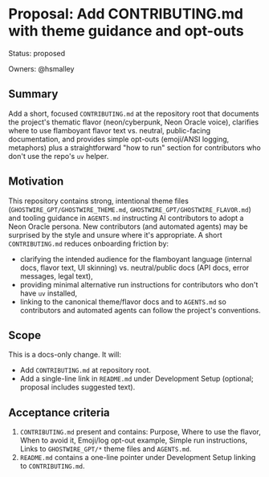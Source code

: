<!-- OPENSPEC:START -->

# Proposal: Add CONTRIBUTING.md with theme guidance and opt-outs

Status: proposed

Owners: @hsmalley

## Summary

Add a short, focused `CONTRIBUTING.md` at the repository root that documents the project's thematic flavor (neon/cyberpunk, Neon Oracle voice), clarifies where to use flamboyant flavor text vs. neutral, public-facing documentation, and provides simple opt-outs (emoji/ANSI logging, metaphors) plus a straightforward "how to run" section for contributors who don't use the repo's `uv` helper.

## Motivation

This repository contains strong, intentional theme files (`GHOSTWIRE_GPT/GHOSTWIRE_THEME.md`, `GHOSTWIRE_GPT/GHOSTWIRE_FLAVOR.md`) and tooling guidance in `AGENTS.md` instructing AI contributors to adopt a Neon Oracle persona. New contributors (and automated agents) may be surprised by the style and unsure where it's appropriate. A short `CONTRIBUTING.md` reduces onboarding friction by:

- clarifying the intended audience for the flamboyant language (internal docs, flavor text, UI skinning) vs. neutral/public docs (API docs, error messages, legal text),
- providing minimal alternative run instructions for contributors who don't have `uv` installed,
- linking to the canonical theme/flavor docs and to `AGENTS.md` so contributors and automated agents can follow the project's conventions.

## Scope

This is a docs-only change. It will:

- Add `CONTRIBUTING.md` at repository root.
- Add a single-line link in `README.md` under Development Setup (optional; proposal includes suggested text).

## Acceptance criteria

1. `CONTRIBUTING.md` present and contains: Purpose, Where to use the flavor, When to avoid it, Emoji/log opt-out example, Simple run instructions, Links to `GHOSTWIRE_GPT/*` theme files and `AGENTS.md`.
2. `README.md` contains a one-line pointer under Development Setup linking to `CONTRIBUTING.md`.

<!-- OPENSPEC:END -->
